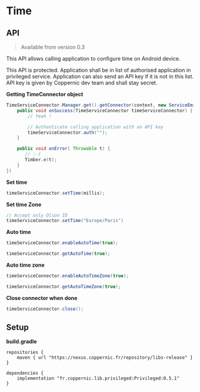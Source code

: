 
# Time

## API

> Available from version 0.3

This API allows calling application to configure time on Android device.

This API is protected. Application shall be in list of authorised application in
privileged service. Application can also send an API key if it is not in this list.
API key is given by Coppernic dev team and shall stay secret.

**Getting TimeConnector object**

```java
TimeServiceConnector.Manager.get().getConnector(context, new ServiceEmitter() {
    public void onSuccess(TimeServiceConnector timeServiceConnector) {
        // Yeah !

        // Authenticate calling application with an API key
        timeServiceConnector.auth("");
    }

    public void onError( Throwable t) {
       // :-(
       Timber.e(t);
    }
})
```

**Set time**

```java
timeServiceConnector.setTime(millis);
```

**Set time Zone**

```java
// Accept only Olson ID
timeServiceConnector.setTime("Europe/Paris")
```

**Auto time**

```java
timeServiceConnector.enableAutoTime(true);

timeServiceConnector.getAutoTime(true);
```

**Auto time zone**

```java
timeServiceConnector.enableAutoTimeZone(true);

timeServiceConnector.getAutoTimeZone(true);
```

**Close connector when done**

```java
timeServiceConnector.close();
```

## Setup

**build.gradle**

```
repositories {
    maven { url "https://nexus.coppernic.fr/repository/libs-release" }
}

dependencies {
    implementation "fr.coppernic.lib.privileged:Privileged:0.5.1"
}
```
